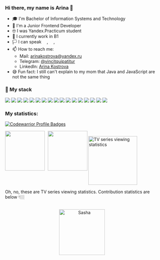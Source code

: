 
### Hi there, my name is Arina 👋

- 🎓 I'm Bachelor of Information Systems and Technology
- 🎯 I'm a Junior Frontend Developer
- 🤓 I was Yandex.Practicum student
- 🌱 I currently work in B1
- 🏳️ I can speak <img src='https://github.com/hampusborgos/country-flags/blob/main/png100px/ru.png?raw=true' height="14">, <img src='https://github.com/hampusborgos/country-flags/blob/main/png100px/es.png?raw=true' height="14">, <img src='https://user-images.githubusercontent.com/74054656/213670945-897219b8-4234-40a6-8008-a9a43aaab3d4.png' height="14">
- 📫 How to reach me:
  - Mail: [arinakostrova@yandex.ru](mailto:arinakostrova@yandex.ru) 
  - Telegram: [@vincitquipatitur](https://t.me/vincitquipatitur)
  - LinkedIn: [Arina Kostrova](https://www.linkedin.com/in/arina-kostrova-402834262?lipi=urn%3Ali%3Apage%3Ad_flagship3_profile_view_base_contact_details%3BGBFtzQlDSz6xsYyMAqqrBg%3D%3D)
- 😅 Fun fact: I still can't explain to my mom that Java and JavaScript are not the same thing

### 🔨 My stack

<p>
<img src="https://img.shields.io/badge/HTML5-black?style=for-the-badge&logo=HTML5&logoColor=E34F26"/>
<img src="https://img.shields.io/badge/CSS3-black?style=for-the-badge&logo=CSS3&logoColor=1572B6"/>
<img src="https://img.shields.io/badge/JavaScript-black?style=for-the-badge&logo=JavaScript&logoColor=F7DF1E"/>
<img src="https://img.shields.io/badge/TypeScript-black?style=for-the-badge&logo=TypeScript&logoColor=3178C6"/>
<img src="https://img.shields.io/badge/React-black?style=for-the-badge&logo=React&logoColor=61DAFB"/>
<img src="https://img.shields.io/badge/Webpack-black?style=for-the-badge&logo=Webpack&logoColor=8DD6F9"/>
<img src="https://img.shields.io/badge/Vite-black?style=for-the-badge&logo=Vite&logoColor=646CFF"/>
<img src="https://img.shields.io/badge/Tailwind CSS-black?style=for-the-badge&logo=TailwindCSS&logoColor=06B6D4"/>
<img src="https://img.shields.io/badge/SASS/SCSS-black?style=for-the-badge&logo=SASS&logoColor=CC6699"/>
<img src="https://img.shields.io/badge/Git-black?style=for-the-badge&logo=Git&logoColor=F05032"/>
<img src="https://img.shields.io/badge/Babel-black?style=for-the-badge&logo=Babel&logoColor=F9DC3E"/>
<img src="https://img.shields.io/badge/MongoDB-black?style=for-the-badge&logo=MongoDB&logoColor=47A248"/>
<img src="https://img.shields.io/badge/Postman-black?style=for-the-badge&logo=Postman&logoColor=FF6C37"/>
<img src="https://img.shields.io/badge/MySQL-black?style=for-the-badge&logo=MySQL&logoColor=4479A1"/>
<img src="https://img.shields.io/badge/WebStorm-black?style=for-the-badge&logo=WebStorm&logoColor=ffffff"/>
<img src="https://img.shields.io/badge/Figma-black?style=for-the-badge&logo=Figma&logoColor=F24E1E"/>
<img src="https://img.shields.io/badge/Adobe Photoshop-black?style=for-the-badge&logo=AdobePhotoshop&logoColor=31A8FF"/>
</p>

### My statistics:

[![Codewarrior Profile Badges](https://www.codewars.com/users/Arishandel/badges/large)](https://www.codewars.com/users/Arishandel)

  
<div>
<a href="https://github-readme-stats.vercel.app/api?username=Comediant24&hide=contribs&show_icons=true">
  <img align='left' height="130" style="margin-right: 10px" src="https://github-readme-stats.vercel.app/api?username=VincitQuiPatitur&hide=contribs&show_icons=true" />
</a>
<a href="https://github-readme-stats.vercel.app/api/top-langs/?username=Comediant24&layout=compact">
  <img align='left'height="130" src="https://github-readme-stats.vercel.app/api/top-langs/?username=VincitQuiPatitur&layout=compact" />
</a>
</div>
<br>

<div>
  <a href='https://myshows.me/Arishandel'><img src="https://sun9-29.userapi.com/impg/3pjsDpwxIprSLAThQez0L4MSY7ExMgt8Nae8CQ/q04Y_GTFDJo.jpg?size=941x203&quality=96&sign=1e742d8a544a860bfa6e7332669b2fdd&type=album" alt='TV series viewing statistics' height='160'></a>
</div>

Oh, no, these are TV series viewing statistics. Contribution statistics are below 👇🏼

<br>
<div align="center">
  <img src='https://64.media.tumblr.com/e93fe903c85490df7ed185fa8c4d8ed0/tumblr_oo3p6rWscR1vw7u6fo3_540.gif' height='150' alt='Sasha'>
</div>

<!--
**VincitQuiPatitur/VincitQuiPatitur** is a ✨ _special_ ✨ repository because its `README.md` (this file) appears on your GitHub profile.

Here are some ideas to get you started:

- 🔭 I’m currently working on ...
- 🌱 I’m currently learning ...
- 👯 I’m looking to collaborate on ...
- 🤔 I’m looking for help with ...
- 💬 Ask me about ...
- 📫 How to reach me: ...
- 😄 Pronouns: ...
- ⚡ Fun fact: ...
-->
